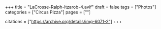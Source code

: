 +++
title = "LaCrosse-Ralph-Itzarob-4.avif"
draft = false
tags = ["Photos"]
categories = ["Circus Pizza"]
pages = [""]

citations = ["https://archive.org/details/img-6071-2"]
+++
